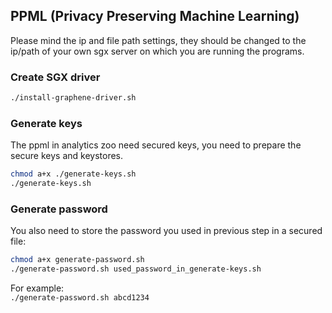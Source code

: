 ## PPML (Privacy Preserving Machine Learning) 
Please mind the ip and file path settings, they should be changed to the ip/path of your own sgx server on which you are running the programs. <br>

### Create SGX driver
```bash
./install-graphene-driver.sh
```

### Generate keys
The ppml in analytics zoo need secured keys, you need to prepare the secure keys and keystores. <br>
```bash
chmod a+x ./generate-keys.sh
./generate-keys.sh
```

### Generate password
You also need to store the password you used in previous step in a secured file: <br>
```bash
chmod a+x generate-password.sh
./generate-password.sh used_password_in_generate-keys.sh
```
For example: <br>
`./generate-password.sh abcd1234`
